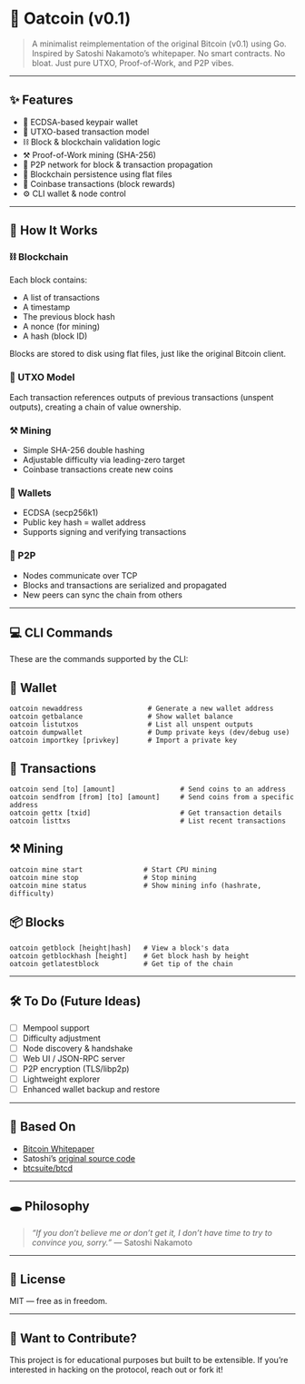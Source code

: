 # 🥣 Oatcoin (v0.1)

> A minimalist reimplementation of the original Bitcoin (v0.1) using Go.
> Inspired by Satoshi Nakamoto’s whitepaper. No smart contracts. No bloat. Just pure UTXO, Proof-of-Work, and P2P vibes.

---

## ✨ Features

* 🔐 ECDSA-based keypair wallet
* 💸 UTXO-based transaction model
* ⛓ Block & blockchain validation logic
* ⚒ Proof-of-Work mining (SHA-256)
* 📡 P2P network for block & transaction propagation
* 🧠 Blockchain persistence using flat files
* 🧾 Coinbase transactions (block rewards)
* ⚙️ CLI wallet & node control

---

## 🔧 How It Works

### ⛓ Blockchain

Each block contains:

* A list of transactions
* A timestamp
* The previous block hash
* A nonce (for mining)
* A hash (block ID)

Blocks are stored to disk using flat files, just like the original Bitcoin client.

### 💸 UTXO Model

Each transaction references outputs of previous transactions (unspent outputs), creating a chain of value ownership.

### ⚒ Mining

* Simple SHA-256 double hashing
* Adjustable difficulty via leading-zero target
* Coinbase transactions create new coins

### 🔐 Wallets

* ECDSA (secp256k1)
* Public key hash = wallet address
* Supports signing and verifying transactions

### 📡 P2P

* Nodes communicate over TCP
* Blocks and transactions are serialized and propagated
* New peers can sync the chain from others

---

## 💻 CLI Commands

These are the commands supported by the CLI:

## 🔐 Wallet
```
oatcoin newaddress                # Generate a new wallet address
oatcoin getbalance                # Show wallet balance
oatcoin listutxos                 # List all unspent outputs
oatcoin dumpwallet                # Dump private keys (dev/debug use)
oatcoin importkey [privkey]       # Import a private key
```
## 💸 Transactions
```
oatcoin send [to] [amount]                # Send coins to an address
oatcoin sendfrom [from] [to] [amount]     # Send coins from a specific address
oatcoin gettx [txid]                      # Get transaction details
oatcoin listtxs                           # List recent transactions
```
## ⚒ Mining
```
oatcoin mine start               # Start CPU mining
oatcoin mine stop                # Stop mining
oatcoin mine status              # Show mining info (hashrate, difficulty)
```
## 📦 Blocks
```
oatcoin getblock [height|hash]   # View a block's data
oatcoin getblockhash [height]    # Get block hash by height
oatcoin getlatestblock           # Get tip of the chain
```
---

## 🛠️ To Do (Future Ideas)

* [ ] Mempool support
* [ ] Difficulty adjustment
* [ ] Node discovery & handshake
* [ ] Web UI / JSON-RPC server
* [ ] P2P encryption (TLS/libp2p)
* [ ] Lightweight explorer
* [ ] Enhanced wallet backup and restore

---

## 🧠 Based On

* [Bitcoin Whitepaper](https://bitcoin.org/bitcoin.pdf)
* Satoshi’s [original source code](https://github.com/benjiqq/bitcoinArchive)
* [btcsuite/btcd](https://github.com/btcsuite/btcd)

---

## 🕳 Philosophy

> *“If you don’t believe me or don’t get it, I don’t have time to try to convince you, sorry.”*
> — Satoshi Nakamoto

---

## 🪪 License

MIT — free as in freedom.

---

## 🧱 Want to Contribute?

This project is for educational purposes but built to be extensible. If you’re interested in hacking on the protocol, reach out or fork it!
